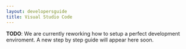 ```yaml
---
layout: developersguide
title: Visual Studio Code
---
```


**TODO**: We are currently reworking how to setup a perfect development enviroment.
A new step by step guide will appear here soon.

